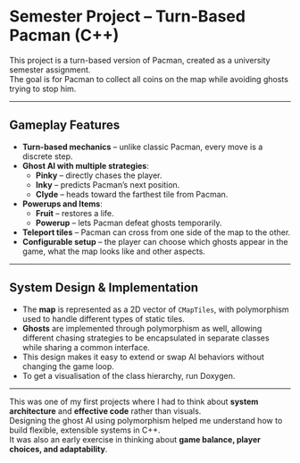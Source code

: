 # Semester Project – Turn-Based Pacman (C++)

This project is a turn-based version of Pacman, created as a university semester assignment.  
The goal is for Pacman to collect all coins on the map while avoiding ghosts trying to stop him.

---

## Gameplay Features
- **Turn-based mechanics** – unlike classic Pacman, every move is a discrete step.  
- **Ghost AI with multiple strategies**:
  - **Pinky** – directly chases the player.  
  - **Inky** – predicts Pacman’s next position.  
  - **Clyde** – heads toward the farthest tile from Pacman.  
- **Powerups and Items**:
  - **Fruit** – restores a life.  
  - **Powerup** – lets Pacman defeat ghosts temporarily.  
- **Teleport tiles** – Pacman can cross from one side of the map to the other.  
- **Configurable setup** – the player can choose which ghosts appear in the game, what the map looks like and other aspects.

---

## System Design & Implementation
- The **map** is represented as a 2D vector of `CMapTiles`, with polymorphism used to handle different types of static tiles.  
- **Ghosts** are implemented through polymorphism as well, allowing different chasing strategies to be encapsulated in separate classes while sharing a common interface.  
- This design makes it easy to extend or swap AI behaviors without changing the game loop.
- To get a visualisation of the class hierarchy, run Doxygen.

---

This was one of my first projects where I had to think about **system architecture** and **effective code** rather than visuals.  
Designing the ghost AI using polymorphism helped me understand how to build flexible, extensible systems in C++.  
It was also an early exercise in thinking about **game balance, player choices, and adaptability**.
